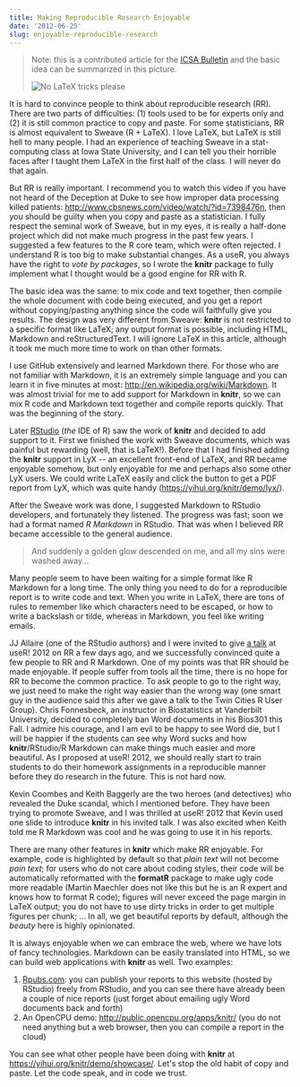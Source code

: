 ```yaml
---
title: Making Reproducible Research Enjoyable
date: '2012-06-25'
slug: enjoyable-reproducible-research
---
```


> Note: this is a contributed article for the [ICSA Bulletin](http://www.icsa.org/bulletin/) and the basic idea can be summarized in this picture.
> 
> ![No LaTeX tricks please](https://db.yihui.org/imgur/jrwbX.jpg)

It is hard to convince people to think about reproducible research (RR). There are two parts of difficulties: (1) tools used to be for experts only and (2) it is still common practice to copy and paste. For some statisticians, RR is almost equivalent to Sweave (R + LaTeX). I love LaTeX, but LaTeX is still hell to many people. I had an experience of teaching Sweave in a stat-computing class at Iowa State University, and I can tell you their horrible faces after I taught them LaTeX in the first half of the class. I will never do that again.

But RR is really important. I recommend you to watch this video if you have not heard of the Deception at Duke to see how improper data processing killed patients: <http://www.cbsnews.com/video/watch/?id=7398476n>, then you should be guilty when you copy and paste as a statistician. I fully respect the seminal work of Sweave, but in my eyes, it is really a half-done project which did not make much progress in the past few years. I suggested a few features to the R core team, which were often rejected. I understand R is too big to make substantial changes. As a useR, you always have the right to _vote by packages_, so I wrote the **knitr** package to fully implement what I thought would be a good engine for RR with R.

The basic idea was the same: to mix code and text together, then compile the whole document with code being executed, and you get a report without copying/pasting anything since the code will faithfully give you results. The design was very different from Sweave: **knitr** is not restricted to a specific format like LaTeX; any output format is possible, including HTML, Markdown and reStructuredText. I will ignore LaTeX in this article, although it took me much more time to work on than other formats.

I use GitHub extensively and learned Markdown there. For those who are not familiar with Markdown, it is an extremely simple language and you can learn it in five minutes at most: <http://en.wikipedia.org/wiki/Markdown>. It was almost trivial for me to add support for Markdown in **knitr**, so we can mix R code and Markdown text together and compile reports quickly. That was the beginning of the story.

Later [RStudio](http://www.rstudio.org) (_the_ IDE of R) saw the work of **knitr** and decided to add support to it. First we finished the work with Sweave documents, which was painful but rewarding (well, that is LaTeX!). Before that I had finished adding the **knitr** support in LyX -- an excellent front-end of LaTeX, and RR became enjoyable somehow, but only enjoyable for me and perhaps also some other LyX users. We could write LaTeX easily and click the button to get a PDF report from LyX, which was quite handy (<https://yihui.org/knitr/demo/lyx/>).

After the Sweave work was done, I suggested Markdown to RStudio developers, and fortunately they listened. The progress was fast; soon we had a format named _R Markdown_ in RStudio. That was when I believed RR became accessible to the general audience.

> And suddenly a golden glow descended on me, and all my sins were washed away...

Many people seem to have been waiting for a simple format like R Markdown for a long time. The only thing you need to do for a reproducible report is to write code and text. When you write in LaTeX, there are tons of rules to remember like which characters need to be escaped, or how to write a backslash or tilde, whereas in Markdown, you feel like writing emails.

JJ Allaire (one of the RStudio authors) and I were invited to give [a talk](//slides.yihui.org/2012-knitr-RStudio.html) at useR! 2012 on RR a few days ago, and we successfully convinced quite a few people to RR and R Markdown. One of my points was that RR should be made enjoyable. If people suffer from tools all the time, there is no hope for RR to become the common practice. To ask people to go to the right way, we just need to make the right way easier than the wrong way (one smart guy in the audience said this after we gave a talk to the Twin Cities R User Group). Chris Fonnesbeck, an instructor in Biostatistics at Vanderbilt University, decided to completely ban Word documents in his Bios301 this Fall. I admire his courage, and I am evil to be happy to see Word die, but I will be happier if the students can see why Word sucks and how **knitr**/RStudio/R Markdown can make things much easier and more beautiful. As I proposed at useR! 2012, we should really start to train students to do their homework assignments in a reproducible manner before they do research in the future. This is not hard now.

Kevin Coombes and Keith Baggerly are the two heroes (and detectives) who revealed the Duke scandal, which I mentioned before. They have been trying to promote Sweave, and I was thrilled at useR! 2012 that Kevin used one slide to introduce **knitr** in his invited talk. I was also excited when Keith told me R Markdown was cool and he was going to use it in his reports.

There are many other features in **knitr** which make RR enjoyable. For example, code is highlighted by default so that _plain text_ will not become _pain text_; for users who do not care about coding styles, their code will be automatically reformatted with the **formatR** package to make ugly code more readable (Martin Maechler does not like this but he is an R expert and knows how to format R code); figures will never exceed the page margin in LaTeX output; you do not have to use dirty tricks in order to get multiple figures per chunk; ... In all, we get beautiful reports by default, although the _beauty_ here is highly opinionated.

It is always enjoyable when we can embrace the web, where we have lots of fancy technologies. Markdown can be easily translated into HTML, so we can build web applications with **knitr** as well. Two examples:

1. [Rpubs.com](http://rpubs.com): you can publish your reports to this website (hosted by RStudio) freely from RStudio, and you can see there have already been a couple of nice reports (just forget about emailing ugly Word documents back and forth)
2. An OpenCPU demo: <http://public.opencpu.org/apps/knitr/> (you do not need anything but a web browser, then you can compile a report in the cloud)

You can see what other people have been doing with **knitr** at <https://yihui.org/knitr/demo/showcase/>. Let's stop the old habit of copy and paste. Let the code speak, and in code we trust.

